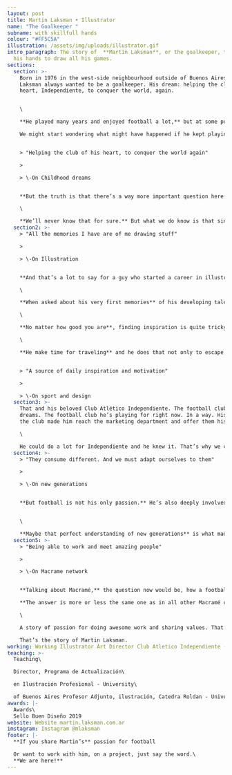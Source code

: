 ```yaml
---
layout: post
title: Martin Laksman • Illustrator
name: "The Goalkeeper "
subname: with skillfull hands
colour: "#FF5C5A"
illustration: /assets/img/uploads/illustrator.gif
intro_paragraph: The story of  **Martín Laksman**, or the goalkeeper, that used
  his hands to draw all his games.
sections:
  section: >-
    Born in 1976 in the west-side neighbourhood outside of Buenos Aires, Martin
    Laksman always wanted to be a goalkeeper. His dream: helping the club of his
    heart, Independiente, to conquer the world, again.


    \

    **He played many years and enjoyed football a lot,** but at some point he quit, to pursue a career in illustration and graphic design.\

    We might start wondering what might have happened if he kept playing football.


    > "Helping the club of his heart, to conquer the world again"

    >

    > \-On Childhood dreams


    **But the truth is that there’s a way more important question here:** was he a great goalkeeper because his hands were used to drawing amazing stuff? Or is he a talented illustrator because his hands were used to avoid angry balls from hitting the net?\

    \

    **We’ll never know that for sure.** But what we do know is that since his early years he enjoyed drawing. And playing football of course. But in his own words: “All the memories I have are of me drawing stuff”.
  section2: >-
    > "All the memories I have are of me drawing stuff"

    >

    > \-On Illustration


    **And that’s a lot to say for a guy who started a career in illustration and graphic design many years ago** and is now an awarded and showcased artist working for Coca-Cola, Gatorade, Time Inc., Under Armour, ESPN, Sports Illustrated and the Bundesliga, among others.\

    \

    **When asked about his very first memories** of his developing talent he can highlight the very first comic book he created and a portrait of his father. Which he illustrated at the age of ten. What was his source of inspiration at that time, he does not remember, but what he does remember is the voice of his mother telling him to draw, or as he remembers: “You have to let kids, be.”\

    \

    **No matter how good you are**, finding inspiration is quite tricky for many creatives. Martin or Laks -for his friends and colleagues- enjoys music, movies and TV shows and the most important of all: traveling.\

    \

    **He make time for traveling** and he does that not only to escape from the daily routine, but also to boost his hunger for ideas, art and new trends. Flying to different locations around the world allows him to attend congresses, visit museums and even have a 30-minutes coffee talk with someone he admires.


    > "A source of daily inspiration and motivation"

    >

    > \-On sport and design
  section3: >-
    That and his beloved Club Atlético Independiente. The football club of his
    dreams. The football club he’s playing for right now. In a way. His love for
    the club made him reach the marketing department and offer them his skills.\

    \

    He could do a lot for Independiente and he knew it. That’s why we can say it’s one of his most important clients right now. And a source of daily inspiration and motivation. Actually the devil’s illustration on Independiente ’s jersey is one of the many works of Martin Laksman for the club.
  section4: >-
    > "They consume different. And we must adapt ourselves to them"

    >

    > \-On new generations


    **But football is not his only passion.** He’s also deeply involved with the Universidad de Buenos Aires , where he is and associate professor, consults and even helped create the new Post-Graduate course. And all of that might be because he really understands new creative generations: “They are different. They live different. They consume different. And we must adapt ourselves to them. The content must be adapted to their reality”.


    \

    **Maybe that perfect understanding of new generations** is what made him enjoyed so much a specific project with Macramé: the illustrations for a novel by Federico Ceniti and Leonardo Bonucci. A great story to fight bullying while searching for true values.
  section5: >-
    > "Being able to work and meet amazing people"

    >

    > \-On Macrame network


    **Talking about Macramé,** the question now would be, how a football fan who teaches university studies and creates top of the class illustration and design work started collaborating with Macramé?\

    **The answer is more or less the same one as in all other Macramé collaborators network cases.** He worked with a guy, who worked with a guy. They became friends and they recruited him. A story we can see repeats itself on most of the talented collaborators we could see here.\

    \

    A story of passion for doing awesome work and sharing values. That’s the story of this goalkeeper with skilful hands.\

    That’s the story of Martin Laksman.
working: Working Illustrator Art Director Club Atletico Independiente - Living Argentina
teaching: >-
  Teaching\

  Director, Programa de Actualización\

  en Ilustración Profesional - University\

  of Buenos Aires Profesor Adjunto, ilustración, Catedra Roldan - University of Buenos Aires
awards: |-
  Awards\
  Sello Buen Diseño 2019
website: Website martin.laksman.com.ar
imstagram: Instagram @mlaksman
footer: |-
  **If you share Martin’s** passion for football

  Or want to work with him, on a project, just say the word.\
  **We are here!**
---
```

